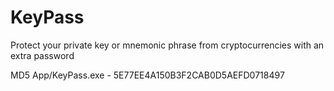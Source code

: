 # KeyPass
Protect your private key or mnemonic phrase from cryptocurrencies with an extra password

MD5 App/KeyPass.exe - 5E77EE4A150B3F2CAB0D5AEFD0718497

